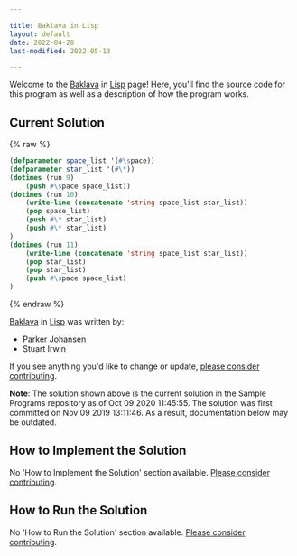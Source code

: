 ```yaml
---

title: Baklava in Lisp
layout: default
date: 2022-04-28
last-modified: 2022-05-13

---
```


Welcome to the [Baklava](https://sampleprograms.io/projects/baklava) in [Lisp](https://sampleprograms.io/languages/lisp) page! Here, you'll find the source code for this program as well as a description of how the program works.

## Current Solution

{% raw %}

```lisp
(defparameter space_list '(#\space))
(defparameter star_list '(#\*))
(dotimes (run 9)
	(push #\space space_list))
(dotimes (run 10)
    (write-line (concatenate 'string space_list star_list))
    (pop space_list)
    (push #\* star_list)
    (push #\* star_list)
)
(dotimes (run 11)
    (write-line (concatenate 'string space_list star_list))
    (pop star_list)
    (pop star_list)
    (push #\space space_list)
)
```

{% endraw %}

[Baklava](https://sampleprograms.io/projects/baklava) in [Lisp](https://sampleprograms.io/languages/lisp) was written by:

- Parker Johansen
- Stuart Irwin

If you see anything you'd like to change or update, [please consider contributing](https://github.com/TheRenegadeCoder/sample-programs).

**Note**: The solution shown above is the current solution in the Sample Programs repository as of Oct 09 2020 11:45:55. The solution was first committed on Nov 09 2019 13:11:46. As a result, documentation below may be outdated.

## How to Implement the Solution

No 'How to Implement the Solution' section available. [Please consider contributing](https://github.com/TheRenegadeCoder/sample-programs-website).

## How to Run the Solution

No 'How to Run the Solution' section available. [Please consider contributing](https://github.com/TheRenegadeCoder/sample-programs-website).